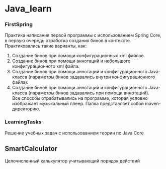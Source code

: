 # Java_learn

### FirstSpring  
Практика написания первой программы с использованием Spring Core, в первую очередь отработка создания бинов в контексте. Практиковались такие варианты, как:  
1) Создание бинов при помощи конфигурационных xml файлов.  
2) Создание бинов при помощи аннотаций и небольшого конфигурационного xml файла.  
3) Создание бинов при помощи аннотаций и конфигурационного Java-класса (параметры бинов задавались внутри конфигурационного файла).  
4) Создание бинов при помощи аннотаций и конфигурационного Java-класса (параметры бинов задавались при помощи аннотаций).  
Все способы отрабатывались на программе, которая условно изображает музыкальный плеер. 
Папка представляет собой maven-директорию.

### LearningTasks  
Решение учебных задач с использованием теории по Java Core
  
## SmartCalculator  
Целочисленный калькулятор учитывающий порядок действий  
